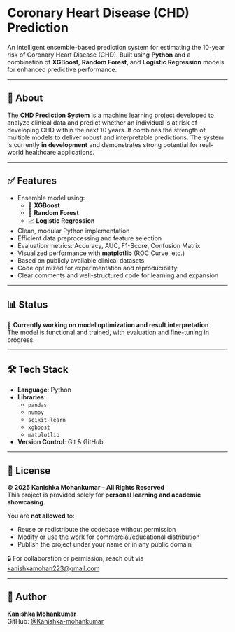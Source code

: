 # Coronary Heart Disease (CHD) Prediction

An intelligent ensemble-based prediction system for estimating the 10-year risk of Coronary Heart Disease (CHD). Built using **Python** and a combination of **XGBoost**, **Random Forest**, and **Logistic Regression** models for enhanced predictive performance.

---

## 🧾 About

The **CHD Prediction System** is a machine learning project developed to analyze clinical data and predict whether an individual is at risk of developing CHD within the next 10 years. It combines the strength of multiple models to deliver robust and interpretable predictions. The system is currently **in development** and demonstrates strong potential for real-world healthcare applications.

---

## ✅ Features

- Ensemble model using:
  - 🧠 **XGBoost**
  - 🌲 **Random Forest**
  - 📈 **Logistic Regression**
- Clean, modular Python implementation  
- Efficient data preprocessing and feature selection  
- Evaluation metrics: Accuracy, AUC, F1-Score, Confusion Matrix  
- Visualized performance with **matplotlib** (ROC Curve, etc.)  
- Based on publicly available clinical datasets  
- Code optimized for experimentation and reproducibility  
- Clear comments and well-structured code for learning and expansion

---

## 📊 Status

🚧 **Currently working on model optimization and result interpretation**  
The model is functional and trained, with evaluation and fine-tuning in progress.

---

## 🛠️ Tech Stack

- **Language**: Python  
- **Libraries**:  
  - `pandas`  
  - `numpy`  
  - `scikit-learn`  
  - `xgboost`  
  - `matplotlib`  
- **Version Control**: Git & GitHub  

---

## 🪪 License

**© 2025 Kanishka Mohankumar – All Rights Reserved**  
This project is provided solely for **personal learning and academic showcasing**.

You are **not allowed** to:  
- Reuse or redistribute the codebase without permission  
- Modify or use the work for commercial/educational distribution  
- Publish the project under your name or in any public domain  

🔒 For collaboration or permission, reach out via [kanishkamohan223@gmail.com](mailto:kanishkamohan223@gmail.com)

---

## 👤 Author

**Kanishka Mohankumar**  
GitHub: [@Kanishka-mohankumar](https://github.com/Kanishka-mohankumar)

